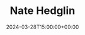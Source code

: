 ---
title: Nate Hedglin
date: 2024-03-28T15:00:00+00:00
params:
  about: https://{{ .Site.BaseURL}}/about.html
  email: nate@natescode.com
  social:
    github: natescode
---
